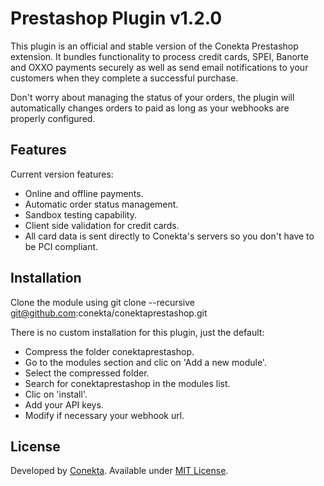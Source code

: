 Prestashop Plugin v1.2.0
=======================
This plugin is an official and stable version of the Conekta Prestashop extension. It bundles functionality to process credit cards, SPEI, Banorte and OXXO payments securely as well as send email notifications to your customers when they complete a successful purchase.

Don't worry about managing the status of your orders, the plugin will automatically changes orders to paid as long as your webhooks are properly configured.

Features
--------
Current version features:

* Online and offline payments.
* Automatic order status management.
* Sandbox testing capability.
* Client side validation for credit cards.
* All card data is sent directly to Conekta's servers so you don't have to be PCI compliant.

Installation
-----------

  Clone the module using git clone --recursive git@github.com:conekta/conektaprestashop.git

There is no custom installation for this plugin, just the default:

  * Compress the folder conektaprestashop.
  * Go to the modules section and clic on 'Add a new module'.
  * Select the compressed folder.
  * Search for conektaprestashop in the modules list.
  * Clic on 'install'.
  * Add your API keys.
  * Modify if necessary your webhook url.

License
-------
Developed by [Conekta](https://www.conekta.io). Available under [MIT License](LICENSE).
